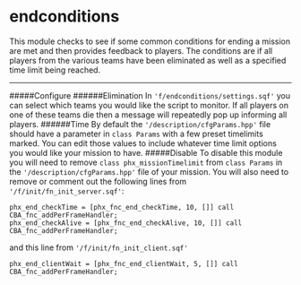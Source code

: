 # endconditions
This module checks to see if some common conditions for ending a mission are met and then provides feedback to players. The conditions are if all players from the various teams have been eliminated as well as a specified time limit being reached.

***

#####Configure
######Elimination
In `'f/endconditions/settings.sqf'` you can select which teams you would like the script to monitor. If all players on one of these teams die then a message will repeatedly pop up informing all players.
######Time
By default the `'/description/cfgParams.hpp'` file should have a parameter in `class Params` with a few preset timelimits marked. You can edit those values to include whatever time limit options you would like your mission to have.
#####Disable
To disable this module you will need to remove `class phx_missionTimelimit` from `class Params` in the `'/description/cfgParams.hpp'` file of your mission. You will also need to remove or comment out the following lines from `'/f/init/fn_init_server.sqf'`:

```
phx_end_checkTime = [phx_fnc_end_checkTime, 10, []] call CBA_fnc_addPerFrameHandler;
phx_end_checkAlive = [phx_fnc_end_checkAlive, 10, []] call CBA_fnc_addPerFrameHandler;
```

and this line from `'/f/init/fn_init_client.sqf'`

```
phx_end_clientWait = [phx_fnc_end_clientWait, 5, []] call CBA_fnc_addPerFrameHandler;
```
